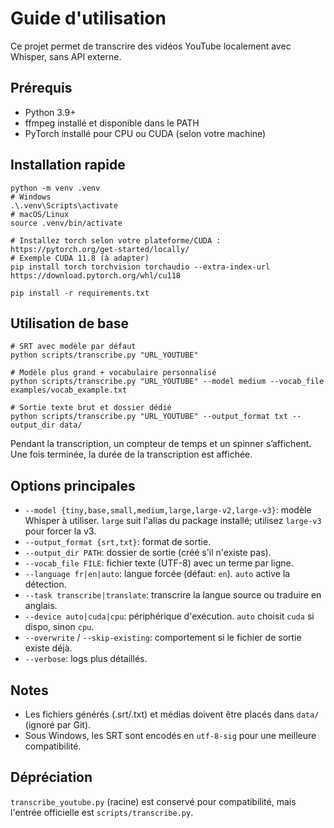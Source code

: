 # Guide d'utilisation

Ce projet permet de transcrire des vidéos YouTube localement avec Whisper, sans API externe.

## Prérequis
- Python 3.9+
- ffmpeg installé et disponible dans le PATH
- PyTorch installé pour CPU ou CUDA (selon votre machine)

## Installation rapide
```
python -m venv .venv
# Windows
.\.venv\Scripts\activate
# macOS/Linux
source .venv/bin/activate

# Installez torch selon votre plateforme/CUDA : https://pytorch.org/get-started/locally/
# Exemple CUDA 11.8 (à adapter)
pip install torch torchvision torchaudio --extra-index-url https://download.pytorch.org/whl/cu118

pip install -r requirements.txt
```

## Utilisation de base
```
# SRT avec modèle par défaut
python scripts/transcribe.py "URL_YOUTUBE"

# Modèle plus grand + vocabulaire personnalisé
python scripts/transcribe.py "URL_YOUTUBE" --model medium --vocab_file examples/vocab_example.txt

# Sortie texte brut et dossier dédié
python scripts/transcribe.py "URL_YOUTUBE" --output_format txt --output_dir data/
```

Pendant la transcription, un compteur de temps et un spinner s’affichent. Une fois terminée, la durée de la transcription est affichée.

## Options principales
 - `--model {tiny,base,small,medium,large,large-v2,large-v3}`: modèle Whisper à utiliser. `large` suit l'alias du package installé; utilisez `large-v3` pour forcer la v3.
- `--output_format {srt,txt}`: format de sortie.
- `--output_dir PATH`: dossier de sortie (créé s'il n'existe pas).
- `--vocab_file FILE`: fichier texte (UTF-8) avec un terme par ligne.
- `--language fr|en|auto`: langue forcée (défaut: `en`). `auto` active la détection.
- `--task transcribe|translate`: transcrire la langue source ou traduire en anglais.
- `--device auto|cuda|cpu`: périphérique d'exécution. `auto` choisit `cuda` si dispo, sinon `cpu`.
- `--overwrite` / `--skip-existing`: comportement si le fichier de sortie existe déjà.
- `--verbose`: logs plus détaillés.

## Notes
- Les fichiers générés (.srt/.txt) et médias doivent être placés dans `data/` (ignoré par Git).
- Sous Windows, les SRT sont encodés en `utf-8-sig` pour une meilleure compatibilité.

## Dépréciation
`transcribe_youtube.py` (racine) est conservé pour compatibilité, mais l'entrée officielle est `scripts/transcribe.py`.

